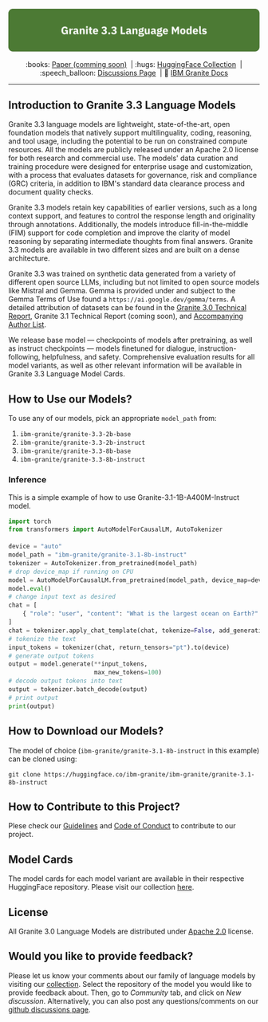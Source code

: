 <p align="center">
  <img src="figures/granite-3_3-language-models-3x-v1.png" />
</p>

<p align="center">
  :books: <a href="https://github.com/ibm-granite/granite-3.3-language-models">Paper (comming soon)</a>&nbsp | :hugs: <a href="https://huggingface.co/collections/ibm-granite/granite-33-language-models-67f65d0cca24bcbd1d3a08e3">HuggingFace Collection</a>&nbsp | 
  :speech_balloon: <a href="https://github.com/orgs/ibm-granite/discussions">Discussions Page</a>&nbsp | 📘 <a href="https://www.ibm.com/granite/docs/">IBM Granite Docs</a>
<br>

---
## Introduction to Granite 3.3 Language Models
Granite 3.3 language models are lightweight, state-of-the-art, open foundation models that natively support multilinguality, coding, reasoning, and tool usage, including the potential to be run on constrained compute resources. All the models are publicly released under an Apache 2.0 license for both research and commercial use. The models' data curation and training procedure were designed for enterprise usage and customization, with a process that evaluates datasets for governance, risk and compliance (GRC) criteria, in addition to IBM's standard data clearance process and document quality checks.

Granite 3.3 models retain key capabilities of earlier versions, such as a long context support, and features to control the response length and originality through annotations. Additionally, the models introduce fill-in-the-middle (FIM) support for code completion and improve the clarity of model reasoning by separating intermediate thoughts from final answers. Granite 3.3 models are available in two different sizes and are built on a dense architecture.

Granite 3.3 was trained on synthetic data generated from a variety of different open source LLMs, including but not limited to open source models like Mistral and Gemma. Gemma is provided under and subject to the Gemma Terms of Use found a `https://ai.google.dev/gemma/terms`. A detailed attribution of datasets can be found in the [Granite 3.0 Technical Report](https://github.com/ibm-granite/granite-3.0-language-models/blob/main/paper.pdf), Granite 3.1 Technical Report (coming soon), and [Accompanying Author List](https://github.com/ibm-granite/granite-3.0-language-models/blob/main/author-ack.pdf).

We release base model — checkpoints of models after pretraining, as well as instruct checkpoints — models finetuned for dialogue, instruction-following, helpfulness, and safety. Comprehensive evaluation results for all model variants, as well as other relevant information will be available in Granite 3.3 Language Model Cards.

<!-- TO DO: Mention an evaluation highlight -->
<!-- Evaluation results show that Granite-3.3-8B-Instruct outperforms models of similar parameter sizes in [Hugging Face's OpenLLM Leaderboard](https://huggingface.co/spaces/open-llm-leaderboard/open_llm_leaderboard#/) (see Figure 1). 

<figure>
  <img src="https://github.com/ibm-granite/granite-3.1-language-models/blob/main/figures/granite-3_1-8b-instruct.png"
  alt=" Granite-3.1-8B-Instruct">
  <figcaption>
  Figure 1. Evaluation results from Granite-3.1-8B-Instruct in Hugging Face's OpenLLM Leaderboard.</figcaption>
</figure>
</br> -->

## How to Use our Models?
To use any of our models, pick an appropriate `model_path` from:
1. `ibm-granite/granite-3.3-2b-base`
2. `ibm-granite/granite-3.3-2b-instruct`
3. `ibm-granite/granite-3.3-8b-base`
4. `ibm-granite/granite-3.3-8b-instruct`

### Inference
This is a simple example of how to use Granite-3.1-1B-A400M-Instruct model.

```python
import torch
from transformers import AutoModelForCausalLM, AutoTokenizer

device = "auto"
model_path = "ibm-granite/granite-3.1-8b-instruct"
tokenizer = AutoTokenizer.from_pretrained(model_path)
# drop device_map if running on CPU
model = AutoModelForCausalLM.from_pretrained(model_path, device_map=device)
model.eval()
# change input text as desired
chat = [
    { "role": "user", "content": "What is the largest ocean on Earth?" },
]
chat = tokenizer.apply_chat_template(chat, tokenize=False, add_generation_prompt=True)
# tokenize the text
input_tokens = tokenizer(chat, return_tensors="pt").to(device)
# generate output tokens
output = model.generate(**input_tokens, 
                        max_new_tokens=100)
# decode output tokens into text
output = tokenizer.batch_decode(output)
# print output
print(output)
```
## How to Download our Models?
The model of choice (`ibm-granite/granite-3.1-8b-instruct` in this example) can be cloned using:
```shell
git clone https://huggingface.co/ibm-granite/ibm-granite/granite-3.1-8b-instruct
```

## How to Contribute to this Project?
Plese check our [Guidelines](/CONTRIBUTING.md) and [Code of Conduct](/CODE_OF_CONDUCT.md) to contribute to our project.

## Model Cards
The model cards for each model variant are available in their respective HuggingFace repository. Please visit our collection [here](https://huggingface.co/collections/ibm-granite/granite-33-language-models-67f65d0cca24bcbd1d3a08e3).

## License 
All Granite 3.0 Language Models are distributed under [Apache 2.0](./LICENSE) license.

## Would you like to provide feedback?
Please let us know your comments about our family of language models by visiting our [collection](https://huggingface.co/collections/ibm-granite/granite-33-language-models-67f65d0cca24bcbd1d3a08e3). Select the repository of the model you would like to provide feedback about. Then, go to *Community* tab, and click on *New discussion*. Alternatively, you can also post any questions/comments on our [github discussions page](https://github.com/orgs/ibm-granite/discussions).

<!-- ## Citation
If you find granite models useful, please cite:

```
@misc{granite2024granite,
  title={Granite 3.3 Language Models},
  url={},
  author={Granite Team, IBM},
  month={October},
  year={2024}
}
``` -->
